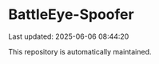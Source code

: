 # BattleEye-Spoofer

Last updated: 2025-06-06 08:44:20

This repository is automatically maintained.
